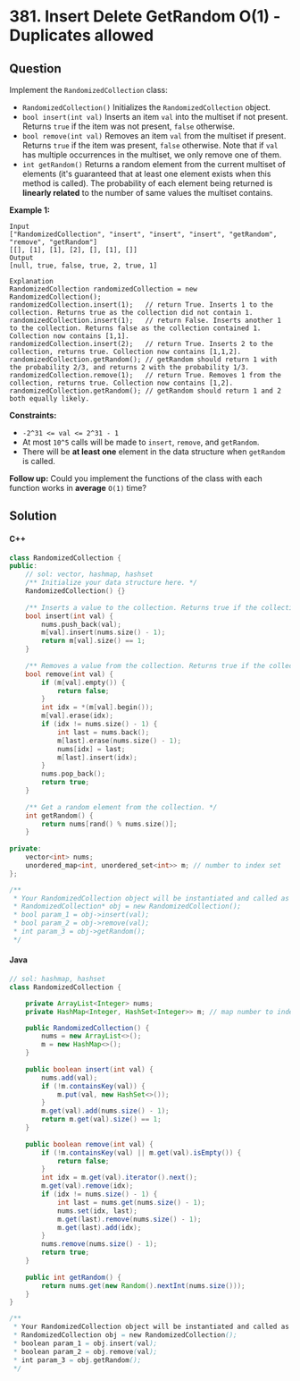 # 381. Insert Delete GetRandom O(1) - Duplicates allowed

## Question

Implement the `RandomizedCollection` class:

* `RandomizedCollection()` Initializes the `RandomizedCollection` object.
* `bool insert(int val)` Inserts an item `val` into the multiset if not present. Returns `true` if the item was not present, `false` otherwise.
* `bool remove(int val)` Removes an item `val` from the multiset if present. Returns `true` if the item was present, `false` otherwise. Note that if `val` has multiple occurrences in the multiset, we only remove one of them.
* `int getRandom()` Returns a random element from the current multiset of elements (it's guaranteed that at least one element exists when this method is called). The probability of each element being returned is **linearly related** to the number of same values the multiset contains.

**Example 1:**

```
Input
["RandomizedCollection", "insert", "insert", "insert", "getRandom", "remove", "getRandom"]
[[], [1], [1], [2], [], [1], []]
Output
[null, true, false, true, 2, true, 1]

Explanation
RandomizedCollection randomizedCollection = new RandomizedCollection();
randomizedCollection.insert(1);   // return True. Inserts 1 to the collection. Returns true as the collection did not contain 1.
randomizedCollection.insert(1);   // return False. Inserts another 1 to the collection. Returns false as the collection contained 1. Collection now contains [1,1].
randomizedCollection.insert(2);   // return True. Inserts 2 to the collection, returns true. Collection now contains [1,1,2].
randomizedCollection.getRandom(); // getRandom should return 1 with the probability 2/3, and returns 2 with the probability 1/3.
randomizedCollection.remove(1);   // return True. Removes 1 from the collection, returns true. Collection now contains [1,2].
randomizedCollection.getRandom(); // getRandom should return 1 and 2 both equally likely.
```

**Constraints:**

* `-2^31 <= val <= 2^31 - 1`
* At most `10^5` calls will be made to `insert`, `remove`, and `getRandom`.
* There will be **at least one** element in the data structure when `getRandom` is called.

**Follow up:** Could you implement the functions of the class with each function works in **average** `O(1)` time?

## Solution

#### C++

```cpp
class RandomizedCollection {
public:
    // sol: vector, hashmap, hashset
    /** Initialize your data structure here. */
    RandomizedCollection() {}
    
    /** Inserts a value to the collection. Returns true if the collection did not already contain the specified element. */
    bool insert(int val) {
        nums.push_back(val);
        m[val].insert(nums.size() - 1);
        return m[val].size() == 1;
    }
    
    /** Removes a value from the collection. Returns true if the collection contained the specified element. */
    bool remove(int val) {
        if (m[val].empty()) {
            return false;
        }
        int idx = *(m[val].begin());
        m[val].erase(idx);
        if (idx != nums.size() - 1) {
            int last = nums.back();
            m[last].erase(nums.size() - 1);
            nums[idx] = last;
            m[last].insert(idx);
        }
        nums.pop_back();
        return true;
    }
    
    /** Get a random element from the collection. */
    int getRandom() {
        return nums[rand() % nums.size()];
    }
    
private:
    vector<int> nums;
    unordered_map<int, unordered_set<int>> m; // number to index set
};

/**
 * Your RandomizedCollection object will be instantiated and called as such:
 * RandomizedCollection* obj = new RandomizedCollection();
 * bool param_1 = obj->insert(val);
 * bool param_2 = obj->remove(val);
 * int param_3 = obj->getRandom();
 */
```

#### Java

```java
// sol: hashmap, hashset
class RandomizedCollection {

    private ArrayList<Integer> nums;
    private HashMap<Integer, HashSet<Integer>> m; // map number to index set

    public RandomizedCollection() {
        nums = new ArrayList<>();
        m = new HashMap<>();
    }
    
    public boolean insert(int val) {
        nums.add(val);
        if (!m.containsKey(val)) {
            m.put(val, new HashSet<>());
        }
        m.get(val).add(nums.size() - 1);
        return m.get(val).size() == 1;
    }
    
    public boolean remove(int val) {
        if (!m.containsKey(val) || m.get(val).isEmpty()) {
            return false;
        }
        int idx = m.get(val).iterator().next();
        m.get(val).remove(idx);
        if (idx != nums.size() - 1) {
            int last = nums.get(nums.size() - 1);
            nums.set(idx, last);
            m.get(last).remove(nums.size() - 1);
            m.get(last).add(idx);
        }
        nums.remove(nums.size() - 1);
        return true;
    }
    
    public int getRandom() {
        return nums.get(new Random().nextInt(nums.size()));
    }
}

/**
 * Your RandomizedCollection object will be instantiated and called as such:
 * RandomizedCollection obj = new RandomizedCollection();
 * boolean param_1 = obj.insert(val);
 * boolean param_2 = obj.remove(val);
 * int param_3 = obj.getRandom();
 */
```
